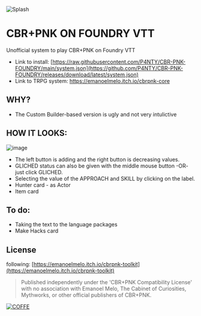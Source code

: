 ![Splash](https://raw.githubusercontent.com/P4NTY/CBR-PNK-FOUNDRY/main/assets/CBRPNK_splash.webp)
# CBR+PNK ON FOUNDRY VTT
Unofficial system to play CBR+PNK on Foundry VTT
- Link to install: [https://raw.githubusercontent.com/P4NTY/CBR-PNK-FOUNDRY/main/system.json](https://github.com/P4NTY/CBR-PNK-FOUNDRY/releases/download/latest/system.json)
- Link to TRPG system: https://emanoelmelo.itch.io/cbrpnk-core
 
## WHY?
- The Custom Builder-based version is ugly and not very intulictive

## HOW IT LOOKS:
![image](https://github.com/P4NTY/CBR-PNK-FOUNDRY/blob/main/assets/image.png?raw=true)
- The left button is adding and the right button is decreasing values.
- GLICHED status can also be given with the middle mouse button -OR- just click GLICHED.
- Selecting the value of the APPROACH and SKILL by clicking on the label.
- Hunter card - as Actor
- Item card

## To do:
- Taking the text to the language packages
- Make Hacks card

## License
following: [https://emanoelmelo.itch.io/cbrpnk-toolkit](https://emanoelmelo.itch.io/cbrpnk-toolkit)
> Published independently under the 'CBR+PNK Compatibility License' with no association with Emanoel Melo, The Cabinet of Curiosities, Mythworks, or other official publishers of CBR+PNK.

[![COFFE](https://cdn.buymeacoffee.com/buttons/v2/default-blue.png)](https://www.buymeacoffee.com/kiszu)
